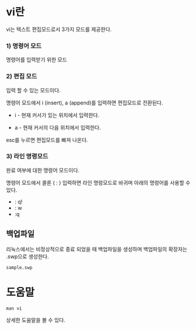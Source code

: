 # vi란

vi는 텍스트 편집모드로서 3가지 모드를 제공한다. 

### 1) 명령어 모드

명령어를 입력받기 위한 모드

### 2) 편집 모드

입력 할 수 있는 모드이다.

명령어 모드에서 i (insert), a (append)를 입력하면 편집모드로 전환된다.

- i -  현재 커서가 있는 위치에서 입력한다.  

- a -  현재 커서의 다음 위치에서 입력한다.

esc를 누르면 편집모드를 빠져 나온다.

### 3) 라인 명령모드 

완료 여부에 대한  명령어 모드이다.

명령어 모드에서  콜론 ( : ) 입력하면 라인 명령모드로 바귀며 아래의 명령어를 사용할 수 있다. 

- : q! 
- : w
- :q

 ## 백업파일 

리눅스에서는 비정상적으로 종료 되었을 때 백업파일을 생성하며 백업파일의 확장자는 .swp으로 생성한다. 

~~~
sample.swp
~~~

# 도움말

~~~
man vi
~~~

상세한 도움말을 볼 수 있다.































